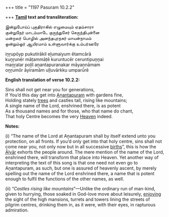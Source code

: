 +++
title = "1197 Pasuram 10.2.2"

+++
**[Tamil](/definition/tamil#history "show Tamil definitions") text and transliteration:**

இன்றுபோய்ப் புகுதிராகில் எழுமையும் ஏதம்சாரா  
குன்றுநேர் மாடம்மாடே குருந்துசேர் செருந்திபுன்னை  
மன்றலர் பொழில் அனந்தபுரநகர் மாயன்நாமம்  
ஒன்றும்ஓர் ஆயிரமாம் உள்ளுவார்க்கு உம்பர்ஊரே

iṉṟupōyp pukutirākil eḻumaiyum ētamcārā  
kuṉṟunēr māṭammāṭē kuruntucēr ceruntipuṉṉai  
maṉṟalar poḻil aṉantapuranakar māyaṉnāmam  
oṉṟumōr āyiramām uḷḷuvārkku umparūrē

**English translation of verse 10.2.2:**

Sins shall not get near you for generations,  
If You’d this day get into [Aṉantapuram](/definition/anantapuram#vaishnavism "show Aṉantapuram definitions") with gardens fine,  
Holding stately [trees](/definition/tree#history "show trees definitions") and castles tall, rising like mountains;  
A single name of the Lord, enshrined there, is as potent  
As a thousand names and for those, who that name do chant,  
That holy Centre becomes the very [Heaven](/definition/heaven#history "show Heaven definitions") indeed.

**Notes:**

\(i\) “The name of the Lord at Aṉantapuram shall by itself extend unto you protection, on all fronts. If you’d only get into that holy centre, sins shall not come near you, not only now but in all successive [births](/definition/birth#history "show births definitions")”, this is how the [Āḻvār](/definition/aḻvar#vaishnavism "show Āḻvār definitions") exhorts the people around. The mere mention of the name of the Lord, enshrined there, will transform that place into Heaven. Yet another way of interpreting the text of this song is that one need not even go to Aṉantapuram, as such, but one is assured of heavenly ascent, by merely spelling out the name of the Lord enshrined there, a name that is potent enough to fulfil the functions of the other names, as well.

\(ii\) “*Castles rising like mountains*”—Unlike the ordinary run of man-kind, given to hurrying, those soaked in God-love move about leisurely, [enjoying](/definition/enjoying#history "show enjoying definitions") the sight of the high mansions, turrets and towers lining the streets of pilgrim centres, drinking them in, as it were, with their eyes, in rapturous admiration.


